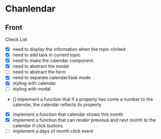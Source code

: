 # Chanlendar

## Front

Check List

-   [x] need to display the information when the topic clicked
-   [x] need to add task in current topic
-   [x] need to make the calendar component
-   [x] need to abstract the modal
-   [ ] need to abstract the form
-   [x] need to separate calendar/task mode
-   [x] styling with calendar
-   [ ] styling with modal
-   [] implement a function that if a property has come a number to the calendar, the calendar reflects its property
-   [x] implement a function that calendar shows this month
-   [x] implement a function that can render previous and next month to the calendar if click buttons
-   [ ] implement a days of month click event
